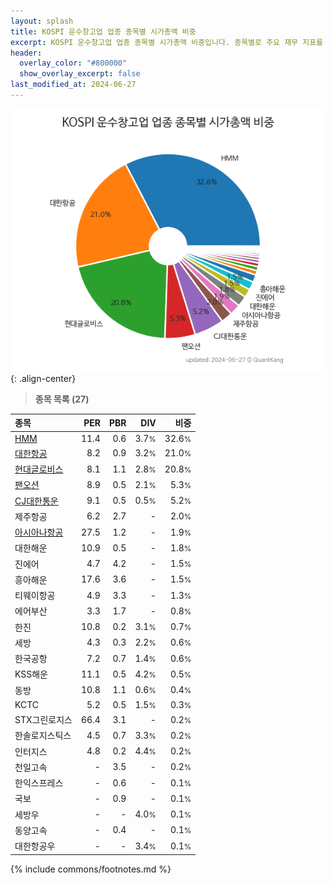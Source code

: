 ```yaml
---
layout: splash
title: KOSPI 운수창고업 업종 종목별 시가총액 비중
excerpt: KOSPI 운수창고업 업종 종목별 시가총액 비중입니다. 종목별로 주요 재무 지표를 함께 표시합니다.
header:
  overlay_color: "#800000"
  show_overlay_excerpt: false
last_modified_at: 2024-06-27
---
```



![KOSPI 운수창고업 업종 종목별 시가총액 비중](/stats/sector/images/kospi_업종_운수창고업_종목.png){: .align-center}


> **종목 목록 (27)**<a id="list"></a>

| **종목** | **PER** | **PBR** | **DIV** | **비중** |
| :------- | ------: | ------: | ------: | -------: |
| [HMM](/011200/) | 11.4 | 0.6 | 3.7<small>%</small> | 32.6<small>%</small> |
| [대한항공](/003490/) | 8.2 | 0.9 | 3.2<small>%</small> | 21.0<small>%</small> |
| [현대글로비스](/086280/) | 8.1 | 1.1 | 2.8<small>%</small> | 20.8<small>%</small> |
| [팬오션](/028670/) | 8.9 | 0.5 | 2.1<small>%</small> | 5.3<small>%</small> |
| [CJ대한통운](/000120/) | 9.1 | 0.5 | 0.5<small>%</small> | 5.2<small>%</small> |
| 제주항공 | 6.2 | 2.7 | - | 2.0<small>%</small> |
| [아시아나항공](/020560/) | 27.5 | 1.2 | - | 1.9<small>%</small> |
| 대한해운 | 10.9 | 0.5 | - | 1.8<small>%</small> |
| 진에어 | 4.7 | 4.2 | - | 1.5<small>%</small> |
| 흥아해운 | 17.6 | 3.6 | - | 1.5<small>%</small> |
| 티웨이항공 | 4.9 | 3.3 | - | 1.3<small>%</small> |
| 에어부산 | 3.3 | 1.7 | - | 0.8<small>%</small> |
| 한진 | 10.8 | 0.2 | 3.1<small>%</small> | 0.7<small>%</small> |
| 세방 | 4.3 | 0.3 | 2.2<small>%</small> | 0.6<small>%</small> |
| 한국공항 | 7.2 | 0.7 | 1.4<small>%</small> | 0.6<small>%</small> |
| KSS해운 | 11.1 | 0.5 | 4.2<small>%</small> | 0.5<small>%</small> |
| 동방 | 10.8 | 1.1 | 0.6<small>%</small> | 0.4<small>%</small> |
| KCTC | 5.2 | 0.5 | 1.5<small>%</small> | 0.3<small>%</small> |
| STX그린로지스 | 66.4 | 3.1 | - | 0.2<small>%</small> |
| 한솔로지스틱스 | 4.5 | 0.7 | 3.3<small>%</small> | 0.2<small>%</small> |
| 인터지스 | 4.8 | 0.2 | 4.4<small>%</small> | 0.2<small>%</small> |
| 천일고속 | - | 3.5 | - | 0.2<small>%</small> |
| 한익스프레스 | - | 0.6 | - | 0.1<small>%</small> |
| 국보 | - | 0.9 | - | 0.1<small>%</small> |
| 세방우 | - | - | 4.0<small>%</small> | 0.1<small>%</small> |
| 동양고속 | - | 0.4 | - | 0.1<small>%</small> |
| 대한항공우 | - | - | 3.4<small>%</small> | 0.1<small>%</small> |

{% include commons/footnotes.md %}